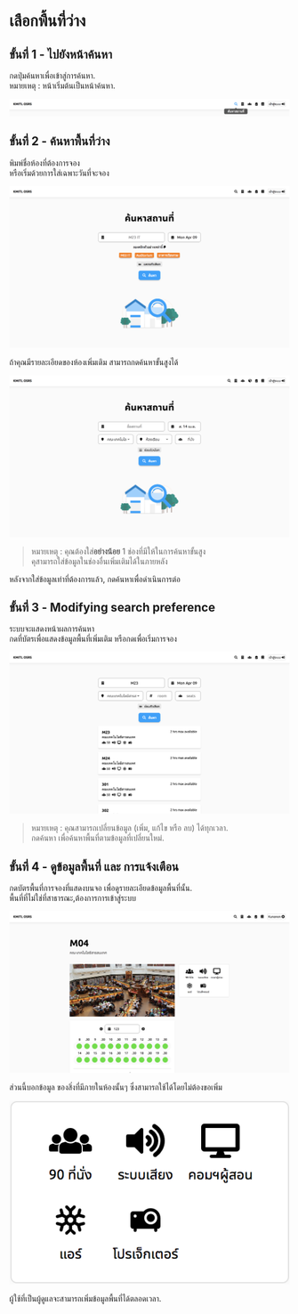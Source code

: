 # เลือกพื้นที่ว่าง

## ขั้นที่ 1 - ไปยังหน้าค้นหา
กดปุ่มค้นหาเพื่อเข้าสู่การค้นหา.<br>
หมายเหตุ : หน้าเริ่มต้นเป็นหน้าค้นหา.

![](../../img/navigation-bar/search-button.png)

## ขั้นที่ 2 - ค้นหาพื้นที่ว่าง
พิมพ์ชื่อห้องที่ต้องการจอง<br>
หรือเริ่มด้วยการใส่เฉพาะวันที่จะจอง

![Search Page](../../img/search-page/simple.png)

ถ้าคุณมีรายละเอียดของห้องเพิ่มเติม สามารถกดค้นหาขั้นสูงได้

![Search Page](../../img/search-page/advanced.png)

> หมายเหตุ : คุณต้องใส่**อย่างน้อย** 1 ช่องที่มีให้ในการค้นหาขั้นสูง<br>
คุสามารถใส่ข้อมูลในช่องอื่นเพิ่มเติมได้ในภายหลัง

หลังจากใส่ข้อมูลเท่าที่ต้องการแล้ว, กดค้นหาเพื่อดำเนินการต่อ

## ขั้นที่ 3 - Modifying search preference
ระบบจะแสดงหน้าผลการค้นหา<br>
กดที่บัตรเพื่อแสดงข้อมูลพื้นที่เพิ่มเติม หรือกดเพื่อเริ่มการจอง

![Search Result without filter on](../../img/search-result/simple.png)

> หมายเหตุ : คุณสามารถเปลี่ยนข้อมูล (เพิ่ม, แก้ไข หรือ ลบ) ได้ทุกเวลา. <br>
กดค้นหา เพื่อค้นหาพื้นที่ตามข้อมูลที่เปลี่ยนใหม่.

## ขั้นที่ 4 - ดูข้อมูลพื้นที่ และ การแจ้งเตือน
กดบัตรพื้นที่การจองที่แสดงบนจอ เพื่อดูรายละเอียดข้อมูลพื้นที่นั้น.<br>
พื้นที่ที่ไม่ใช่ที่สาธารณะ,ต้องการการเข้าสู่ระบบ

![Overall room information](../../img/room-info/overall.png)

ส่วนนี้บอกข้อมูล ของสิ่งที่มีภายในห้องนั้นๆ ซึ่งสามารถใช้ได้โดยไม่ต้องขอเพิ่ม

![Provided amenity](../../img/room-info/room-amenity.png)

ผู้ใช้ที่เป็นผู้ดูแลจะสามารถเพิ่มข้อมูลพื้นที่ได้ตลอดเวลา.


